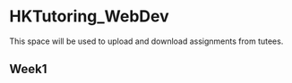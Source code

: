 # HKTutoring_WebDev

This space will be used to upload and download assignments from tutees.

## Week1
